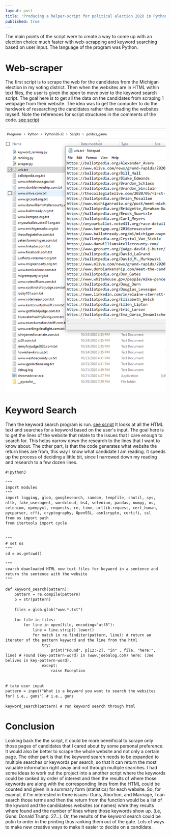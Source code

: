 ```yaml
---
layout: post
title: 'Producing a helper-script for political election 2020 in Python'
published: true
---
```


The main points of the script were to create a way to come up with an election choice much faster with web-scrapping and keyword searching based on user input. 
The language of the program was Python.

# Web-scraper #
The first script is to scrape the web for the candidates from the Michigan election in my voting district. Then when the websites are in HTML within text files, the user is given the open to move over to the keyword search script. 
The goal here is to get all the data on the candidates from scraping 1 webpage from their website. The idea was to get the computer to do the hardwork of researching the candidates rather than reading the websites myself. 
Note the references for script structures in the comments of the code. 
[see script](https://github.com/jmb004/jmb004.github.io/blob/master/_posts/keyword_ranking.py)

![Folder](/images/Capture.PNG)

# Keyword Search #
Then the keyword search program is run. [see script](https://github.com/jmb004/jmb004.github.io/blob/master/_posts/keyword_ranking.py) It looks at all the HTML text and searches for a keyword based on the user's input. 
The goal here is to get the lines of the website that relate to the issues that I care enough to search for. This helps narrow down the research to the lines that I want to know about. The other part, is that the code generates what website the return lines are from, this way I know what candidate I am reading. 
It speeds up the process of deciding a little bit, since I narrowed down my reading and research to a few dozen lines. 


    #!python3

    """
    import modules
    """
    import logging, glob, googlesearch, random, tempfile, shutil, sys, nltk, fake_useragent, wordcloud, bs4, selenium, pandas, numpy, os, selenium, openpyxl, requests, re, time, urllib.request, cert_human, pycparser, cffi, cryptography, OpenSSL, asn1crypto, certifi, ssl
    from os import path
    from itertools import cycle


    """
    # set os
    """
    cd = os.getcwd()

    """
    search downloaded HTML now text files for keyword in a sentence and return the sentence with the website
    """

    def keyword_search(pattern):
        pattern = re.compile(pattern)
        p = str(pattern)

        files = glob.glob("www.*.txt")

        for file in files:
            for line in open(file, encoding="utf8"):
                line = line.strip().lower()
                for match in re.finditer(pattern, line): # return an iterator of the pattern keyword and the line from the html
                    try:
                        print("Found", p[12:-2], "in" , file, "here:", line) # Found (key-pattern-word) in (www.joebalog.com) here: (Joe belives in key-pattern-word).
                    except:
                        raise Exception


    # take user input
    pattern = input("What is a keyword you want to search the websites for? i.e., guns") # i.e., guns

    keyword_search(pattern) # run keyword search through html

# Conclusion #
Looking back the the script, it could be more beneificial to scrape only those pages of candidates that I cared about by some personal preference. It would also be better to scrape the whole website and not only a certain page. 
The other part is that the keyword search needs to be expanded to multiple searches or keywords per search, so that it can return the most valuable information right away and not through multiple searches. I had some ideas to work out the project into a another script where the keywords could be ranked by order of interest and then the results of where those keywords are along with the corresponding lines from the HTML could be counted and given in a summary form (statistics) for each website. So, for exampl, if I'm interested in three issues: Guns, Abortion, and Marriage, I can search those terms
and then the return from the function would be a list of the kyword and the candidatess websites (or names) whre they results where found and the number of lines where those keywords show up. (i.e, Guns: Donald Trump: 27...). 
Or, the results of the keyword search could be putin to order in the printing thus ranking them out of the gate. Lots of ways to make new creative ways to make it easier to decide on a candidate.
